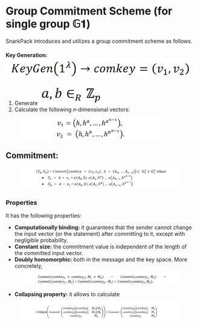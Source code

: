 # Group Commitment Scheme (for single group 𝔾𝟏)

SnarkPack introduces and utilizes a group commitment scheme as follows.

#### Key Generation: ![](<../../.gitbook/assets/Screenshot 2023-05-06 130112 (2).png>)

1. Generate <img src="../../.gitbook/assets/image (52).png" alt="" data-size="line">
2. Calculate the following 𝑛-dimensional vectors:

<figure><img src="../../.gitbook/assets/image (33).png" alt="" width="371"><figcaption></figcaption></figure>

## Commitment:

<figure><img src="../../.gitbook/assets/image (10) (1).png" alt=""><figcaption></figcaption></figure>

### Properties

It has the following properties:

* **Computationally binding:** it guarantees that the sender cannot change the input vector (or the statement) after committing to it, except with negligible probability.
* **Constant size:** the commitment value is independent of the length of the committed input vector.
* **Doubly homomorphic:** both in the message and the key space. More concretely,

<figure><img src="../../.gitbook/assets/image (54) (1).png" alt=""><figcaption></figcaption></figure>

* **Collapsing property:** it allows to calculate

<figure><img src="../../.gitbook/assets/image (51).png" alt=""><figcaption></figcaption></figure>
